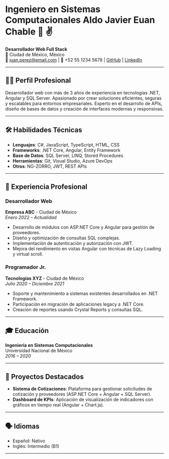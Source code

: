 # Ingeniero en Sistemas Computacionales Aldo Javier Euan Chable 👋 ✌️

**Desarrollador Web Full Stack**  
📍 Ciudad de México, México  
📧 juan.perez@email.com | 📱 +52 55 1234 5678 | [GitHub](https://github.com/juanperez) | [LinkedIn](https://linkedin.com/in/juanperez)

---

## 🧑‍💻 Perfil Profesional

Desarrollador web con más de 3 años de experiencia en tecnologías .NET, Angular y SQL Server. Apasionado por crear soluciones eficientes, seguras y escalables para entornos empresariales. Experto en el desarrollo de APIs, diseño de bases de datos y creación de interfaces modernas y responsivas.

---

## 🛠️ Habilidades Técnicas

- **Lenguajes**: C#, JavaScript, TypeScript, HTML, CSS
- **Frameworks**: .NET Core, Angular, Entity Framework
- **Base de Datos**: SQL Server, LINQ, Stored Procedures
- **Herramientas**: Git, Visual Studio, Azure DevOps
- **Otros**: NG-ZORRO, JWT, REST APIs

---

## 🧾 Experiencia Profesional

### Desarrollador Web  
**Empresa ABC** - Ciudad de México  
_Enero 2022 – Actualidad_

- Desarrollo de módulos con ASP.NET Core y Angular para gestión de proveedores.
- Diseño y optimización de consultas SQL complejas.
- Implementación de autenticación y autorización con JWT.
- Mejora del rendimiento en vistas Angular con técnicas de Lazy Loading y virtual scroll.

### Programador Jr.  
**Tecnologías XYZ** - Ciudad de México  
_Julio 2020 – Diciembre 2021_

- Soporte y mantenimiento a sistemas existentes desarrollados en .NET Framework.
- Participación en migración de aplicaciones legacy a .NET Core.
- Creación de reportes usando Crystal Reports y consultas SQL.

---

## 🎓 Educación

**Ingeniería en Sistemas Computacionales**  
Universidad Nacional de México  
_2016 – 2020_

---

## 📂 Proyectos Destacados

- **Sistema de Cotizaciones**: Plataforma para gestionar solicitudes de cotización y proveedores (ASP.NET Core + Angular + SQL Server).
- **Dashboard de KPIs**: Aplicación de visualización de indicadores con gráficos en tiempo real (Angular + Chart.js).

---

## 🗣️ Idiomas

- Español: Nativo  
- Inglés: Intermedio (B1)

---


